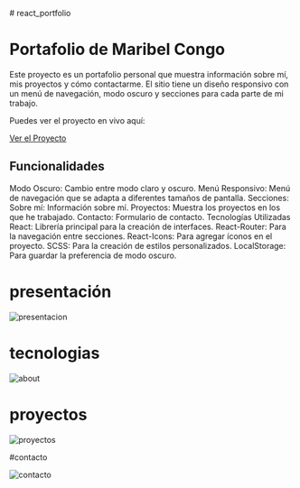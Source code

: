 
#   r e a c t _ p o r t f o l i o 
 


# Portafolio de Maribel Congo

Este proyecto es un portafolio personal que muestra información sobre mí, mis proyectos y cómo contactarme. El sitio tiene un diseño responsivo con un menú de navegación, modo oscuro y secciones para cada parte de mi trabajo.

Puedes ver el proyecto en vivo aquí:  

[Ver el Proyecto](reactportafolio2.netlify.app)

## Funcionalidades
Modo Oscuro: Cambio entre modo claro y oscuro.
Menú Responsivo: Menú de navegación que se adapta a diferentes tamaños de pantalla.
Secciones:
Sobre mí: Información sobre mí.
Proyectos: Muestra los proyectos en los que he trabajado.
Contacto: Formulario de contacto.
Tecnologías Utilizadas
React: Librería principal para la creación de interfaces.
React-Router: Para la navegación entre secciones.
React-Icons: Para agregar íconos en el proyecto.
SCSS: Para la creación de estilos personalizados.
LocalStorage: Para guardar la preferencia de modo oscuro.

# presentación 

![presentacion](https://github.com/user-attachments/assets/9dd3a0ba-a0e1-40de-9e46-783b84e34e6e)


# tecnologias

![about](https://github.com/user-attachments/assets/61936556-6dce-4fdc-b5cc-0274983e6cc5)

# proyectos 

![proyectos](https://github.com/user-attachments/assets/e1518764-3281-4304-bb4d-a2057275f0bf)

#contacto 

![contacto](https://github.com/user-attachments/assets/ba4797d3-d39a-4c1d-9137-0b1c2123cfa9)

